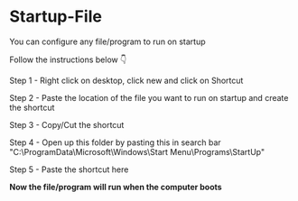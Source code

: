 # Startup-File

You can configure any file/program to run on startup

Follow the instructions below 👇


Step 1 - Right click on desktop, click new and click on Shortcut

Step 2 - Paste the location of the file you want to run on startup and create the shortcut

Step 3 - Copy/Cut the shortcut

Step 4 - Open up this folder by pasting this in search bar "C:\ProgramData\Microsoft\Windows\Start Menu\Programs\StartUp"

Step 5 - Paste the shortcut here


**Now the file/program will run when the computer boots**
